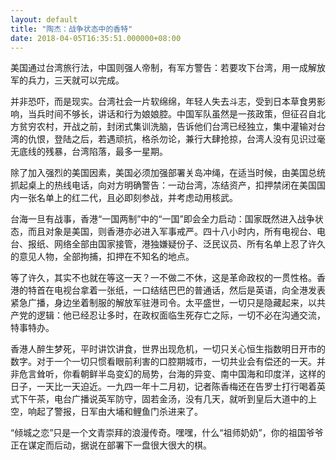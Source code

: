 ```yaml
---
layout: default
title: "陶杰：战争状态中的香特"
date: 2018-04-05T16:35:51.000000+08:00
---
```


美国通过台湾旅行法，中国则强人帝制，有军方警告：若要攻下台湾，用一成解放军的兵力，三天就可以完成。

并非恐吓，而是现实。台湾社会一片软绵绵，年轻人失去斗志，受到日本草食男影响，当兵时间不够长，讲话和行为娘娘腔。中国军队虽然是一孩政策，但征召自北方贫穷农村，开战之前，封闭式集训洗脑，告诉他们台湾已经独立，集中灌输对台湾的仇恨，登陆之后，若遇顽抗，格杀勿论，兼行大肆抢掠，台湾人没有见识过毫无底线的残暴，台湾陷落，最多一星期。

除了加入强烈的美国因素，美国必须加强部署关岛冲绳，在适当时候，由美国总统抓起桌上的热线电话，向对方明确警告：一动台湾，冻结资产，扣押禁闭在美国国内一张名单上的红二代，且必即刻参战，并考虑动用核武。

台海一旦有战事，香港“一国两制”中的“一国”即会全力启动：国家既然进入战争状态，而且对象是美国，则香港亦必进入军事戒严。四十八小时内，所有电视台、电台、报纸、网络全部由国家接管，港独嫌疑份子、泛民议员、所有名单上忍了许久的意见人物，全部拘捕，扣押在不知名的地点。

等了许久，其实不也就在等这一天？一不做二不休，这是革命政权的一贯性格。香港的特首在电视台拿着一张纸，一口结结巴巴的普通话，然后是英语，向全港发表紧急广播，身边坐着制服的解放军驻港司令。太平盛世，一切只是隐藏起来，以共产党的逻辑：他已经忍让多时，在政权面临生死存亡之际，一切不必在沟通交流，特事特办。

香港人醉生梦死，平时讲饮讲食，世界出现危机，一切只关心恒生指数明日开市的数字。对于一个一切只惯看眼前利害的口腔期城市，一切共业会有偿还的一天。并非危言耸听，你看朝鲜半岛变幻的局势，台海的异变、南中国海和印度洋，这样的日子，一天比一天迫近。一九四一年十二月初，记者陈香梅还在告罗士打行喝着英式下午茶，电台广播说英军防守，固若金汤，没有几天，就听到皇后大道中的上空，响起了警报，日军由大埔和鲤鱼门杀进来了。

“倾城之恋”只是一个文青崇拜的浪漫传奇。嘿嘿，什么“祖师奶奶”，你的祖国爷爷正在谋定而后动，据说在部署下一盘很大很大的棋。

